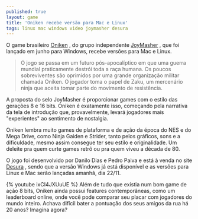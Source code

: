 ```yaml
---
published: true
layout: game
title: 'Oniken recebe versão para Mac e Linux'
tags: linux mac windows video joymasher desura
---
```


 
O game brasileiro <a href="http://oniken.net" target="_blank">Oniken</a>
, do grupo independente <a href="http://joymasher.com " target="_blank">JoyMasher</a>
, que foi lan&#231;ado em junho para Windows, recebe vers&#245;es para Mac e Linux.
 
> O jogo se passa em um futuro p&#243;s-apocal&#237;ptico em que uma guerra mundial praticamente destr&#243;i toda a ra&#231;a humana. Os poucos sobreviventes s&#227;o oprimidos por uma grande organiza&#231;&#227;o militar chamada Oniken. O jogador toma o papel de Zaku, um mercen&#225;rio ninja que aceita tomar parte do movimento de resist&#234;ncia. 
 

 
A proposta do selo JoyMasher &#233; proporcionar games com o estilo das gera&#231;&#245;es 8 e 16 bits. Oniken &#233; exatamente isso, come&#231;ando pela narrativa da tela de introdu&#231;&#227;o que, provavelmente, levar&#225; jogadores mais &quot;experientes&quot; ao sentimento de nostalgia.
 

 
Oniken lembra muito games de plataforma e de a&#231;&#227;o da &#233;poca do NES e do Mega Drive, como Ninja Gaiden e Strider, tanto pelos gr&#225;ficos, sons e a dificuldade, mesmo assim consegue ter seu estilo e originalidade. Um deleite pra quem curte games retr&#244; ou pra quem viveu a d&#233;cada de 80.
 

 
O jogo foi desenvolvido por Danilo Dias e Pedro Paiva e est&#225; &#224; venda no site <a href="http://www.desura.com/games/oniken" target="_blank">Desura</a>
, sendo que a vers&#227;o Windows j&#225; est&#225; dispon&#237;vel e as vers&#245;es para Linux e Mac ser&#227;o lan&#231;adas amanh&#227;, dia 22/11.
 
{% youtube ixCI4JXUuUE %}
Al&#233;m de tudo que existia num bom game de a&#231;&#227;o 8 bits, Oniken ainda possui features contempor&#226;neas, como um leaderboard online, onde voc&#234; pode comparar seu placar com jogadores do mundo inteiro. Achava dif&#237;cil bater a pontua&#231;&#227;o dos seus amigos da rua h&#225; 20 anos? Imagina agora?
<div><br />
 
